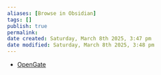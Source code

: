 ```yaml
---
aliases: [Browse in Obsidian]
tags: []
publish: true
permalink: 
date created: Saturday, March 8th 2025, 3:47 pm
date modified: Saturday, March 8th 2025, 3:48 pm
---
```


- [OpenGate](https://open-gate.aiocean.io/)